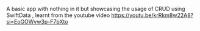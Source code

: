 A basic app with nothing in it but showcasing the usage of CRUD using SwiftData , learnt from the youtube video https://youtu.be/krRkm8w22A8?si=EoGOWvw3p-F7bXto
